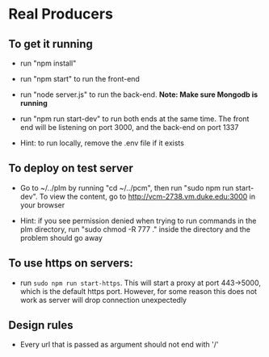 # Real Producers
## To get it running

* run "npm install"

* run "npm start" to run the front-end

* run "node server.js" to run the back-end. __Note: Make sure Mongodb is running__

* run "npm run start-dev" to run both ends at the same time. The front end will be listening on port 3000, and the back-end on port 1337

* Hint: to run locally, remove the .env file if it exists 

## To deploy on test server

* Go to ~/../plm by running "cd ~/../pcm", then run "sudo npm run start-dev". To view the content, go to http://vcm-2738.vm.duke.edu:3000 in your browser

* Hint: if you see permission denied when trying to run commands in the plm directory, run "sudo chmod -R 777 ." inside the directory and the problem should go away

## To use https on servers:

* run `sudo npm run start-https`. This will start a proxy at port 443->5000, which is the default https port. However, for some reason this does not work as server will drop connection unexpectedly

## Design rules
* Every url that is passed as argument should not end with '/'
